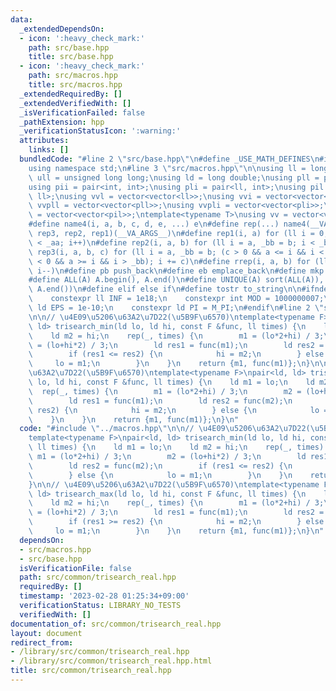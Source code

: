 ```yaml
---
data:
  _extendedDependsOn:
  - icon: ':heavy_check_mark:'
    path: src/base.hpp
    title: src/base.hpp
  - icon: ':heavy_check_mark:'
    path: src/macros.hpp
    title: src/macros.hpp
  _extendedRequiredBy: []
  _extendedVerifiedWith: []
  _isVerificationFailed: false
  _pathExtension: hpp
  _verificationStatusIcon: ':warning:'
  attributes:
    links: []
  bundledCode: "#line 2 \"src/base.hpp\"\n#define _USE_MATH_DEFINES\n#include <bits/stdc++.h>\n\
    using namespace std;\n#line 3 \"src/macros.hpp\"\n\nusing ll = long long;\nusing\
    \ ull = unsigned long long;\nusing ld = long double;\nusing pll = pair<ll, ll>;\n\
    using pii = pair<int, int>;\nusing pli = pair<ll, int>;\nusing pil = pair<int,\
    \ ll>;\nusing vvl = vector<vector<ll>>;\nusing vvi = vector<vector<int>>;\nusing\
    \ vvpll = vector<vector<pll>>;\nusing vvpli = vector<vector<pli>>;\nusing vvpil\
    \ = vector<vector<pil>>;\ntemplate<typename T>\nusing vv = vector<vector<T>>;\n\
    #define name4(i, a, b, c, d, e, ...) e\n#define rep(...) name4(__VA_ARGS__, rep4,\
    \ rep3, rep2, rep1)(__VA_ARGS__)\n#define rep1(i, a) for (ll i = 0, _aa = a; i\
    \ < _aa; i++)\n#define rep2(i, a, b) for (ll i = a, _bb = b; i < _bb; i++)\n#define\
    \ rep3(i, a, b, c) for (ll i = a, _bb = b; (c > 0 && a <= i && i < _bb) or (c\
    \ < 0 && a >= i && i > _bb); i += c)\n#define rrep(i, a, b) for (ll i=(a); i>(b);\
    \ i--)\n#define pb push_back\n#define eb emplace_back\n#define mkp make_pair\n\
    #define ALL(A) A.begin(), A.end()\n#define UNIQUE(A) sort(ALL(A)), A.erase(unique(ALL(A)),\
    \ A.end())\n#define elif else if\n#define tostr to_string\n\n#ifndef CONSTANTS\n\
    \    constexpr ll INF = 1e18;\n    constexpr int MOD = 1000000007;\n    constexpr\
    \ ld EPS = 1e-10;\n    constexpr ld PI = M_PI;\n#endif\n#line 2 \"src/common/trisearch_real.hpp\"\
    \n\n// \u4E09\u5206\u63A2\u7D22(\u5B9F\u6570)\ntemplate<typename F>\npair<ld,\
    \ ld> trisearch_min(ld lo, ld hi, const F &func, ll times) {\n    ld m1 = lo;\n\
    \    ld m2 = hi;\n    rep(_, times) {\n        m1 = (lo*2+hi) / 3;\n        m2\
    \ = (lo+hi*2) / 3;\n        ld res1 = func(m1);\n        ld res2 = func(m2);\n\
    \        if (res1 <= res2) {\n            hi = m2;\n        } else {\n       \
    \     lo = m1;\n        }\n    }\n    return {m1, func(m1)};\n}\n\n// \u4E09\u5206\
    \u63A2\u7D22(\u5B9F\u6570)\ntemplate<typename F>\npair<ld, ld> trisearch_max(ld\
    \ lo, ld hi, const F &func, ll times) {\n    ld m1 = lo;\n    ld m2 = hi;\n  \
    \  rep(_, times) {\n        m1 = (lo*2+hi) / 3;\n        m2 = (lo+hi*2) / 3;\n\
    \        ld res1 = func(m1);\n        ld res2 = func(m2);\n        if (res1 >=\
    \ res2) {\n            hi = m2;\n        } else {\n            lo = m1;\n    \
    \    }\n    }\n    return {m1, func(m1)};\n}\n"
  code: "#include \"../macros.hpp\"\n\n// \u4E09\u5206\u63A2\u7D22(\u5B9F\u6570)\n\
    template<typename F>\npair<ld, ld> trisearch_min(ld lo, ld hi, const F &func,\
    \ ll times) {\n    ld m1 = lo;\n    ld m2 = hi;\n    rep(_, times) {\n       \
    \ m1 = (lo*2+hi) / 3;\n        m2 = (lo+hi*2) / 3;\n        ld res1 = func(m1);\n\
    \        ld res2 = func(m2);\n        if (res1 <= res2) {\n            hi = m2;\n\
    \        } else {\n            lo = m1;\n        }\n    }\n    return {m1, func(m1)};\n\
    }\n\n// \u4E09\u5206\u63A2\u7D22(\u5B9F\u6570)\ntemplate<typename F>\npair<ld,\
    \ ld> trisearch_max(ld lo, ld hi, const F &func, ll times) {\n    ld m1 = lo;\n\
    \    ld m2 = hi;\n    rep(_, times) {\n        m1 = (lo*2+hi) / 3;\n        m2\
    \ = (lo+hi*2) / 3;\n        ld res1 = func(m1);\n        ld res2 = func(m2);\n\
    \        if (res1 >= res2) {\n            hi = m2;\n        } else {\n       \
    \     lo = m1;\n        }\n    }\n    return {m1, func(m1)};\n}\n"
  dependsOn:
  - src/macros.hpp
  - src/base.hpp
  isVerificationFile: false
  path: src/common/trisearch_real.hpp
  requiredBy: []
  timestamp: '2023-02-28 01:25:34+09:00'
  verificationStatus: LIBRARY_NO_TESTS
  verifiedWith: []
documentation_of: src/common/trisearch_real.hpp
layout: document
redirect_from:
- /library/src/common/trisearch_real.hpp
- /library/src/common/trisearch_real.hpp.html
title: src/common/trisearch_real.hpp
---
```


